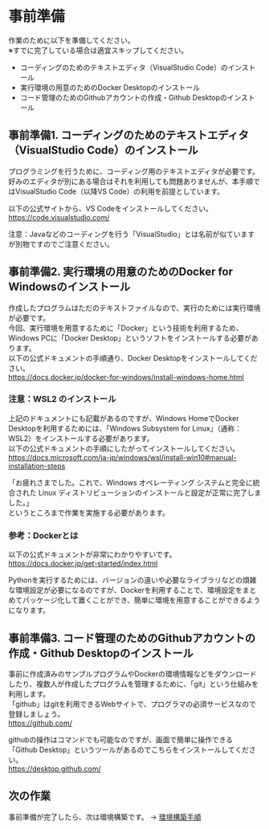 # 事前準備

作業のために以下を準備してください。  
※すでに完了している場合は適宜スキップしてください。  

- コーディングのためのテキストエディタ（VisualStudio Code）のインストール  
- 実行環境の用意のためのDocker Desktopのインストール  
- コード管理のためのGithubアカウントの作成・Github Desktopのインストール  

## 事前準備1. コーディングのためのテキストエディタ（VisualStudio Code）のインストール  

プログラミングを行うために、コーディング用のテキストエディタが必要です。  
好みのエディタが別にある場合はそれを利用しても問題ありませんが、本手順ではVisualStudio Code（以降VS Code）の利用を前提としています。  

以下の公式サイトから、VS Codeをインストールしてください。  
<https://code.visualstudio.com/>

注意：Javaなどのコーディングを行う「VisualStudio」とは名前が似ていますが別物ですのでご注意ください。  

## 事前準備2. 実行環境の用意のためのDocker for Windowsのインストール  

作成したプログラムはただのテキストファイルなので、実行のためには実行環境が必要です。  
今回、実行環境を用意するために「Docker」という技術を利用するため、Windows PCに「Docker Desktop」というソフトをインストールする必要があります。  
以下の公式ドキュメントの手順通り、Docker Desktopをインストールしてください。  
<https://docs.docker.jp/docker-for-windows/install-windows-home.html>

### 注意：WSL2 のインストール  

上記のドキュメントにも記載があるのですが、Windows HomeでDocker Desktopを利用するためには、「Windows Subsystem for Linux」（通称：WSL2）をインストールする必要があります。  
以下の公式ドキュメントの手順にしたがってインストールしてください。  
<https://docs.microsoft.com/ja-jp/windows/wsl/install-win10#manual-installation-steps>

「お疲れさまでした。これで、Windows オペレーティング システムと完全に統合された Linux ディストリビューションのインストールと設定が正常に完了しました。」  
というところまで作業を実施する必要があります。  

### 参考：Dockerとは  

以下の公式ドキュメントが非常にわかりやすいです。  
<https://docs.docker.jp/get-started/index.html>  

Pythonを実行するためには、バージョンの違いや必要なライブラリなどの煩雑な環境設定が必要になるのですが、Dockerを利用することで、環境設定をまとめてパッケージ化して置くことができ、簡単に環境を用意することができるようになります。  

## 事前準備3. コード管理のためのGithubアカウントの作成・Github Desktopのインストール  

事前に作成済みのサンプルプログラムやDockerの環境情報などをダウンロードしたり、複数人が作成したプログラムを管理するために、「git」という仕組みを利用します。  
「github」はgitを利用できるWebサイトで、プログラマの必須サービスなので登録しましょう。  
<https://github.com/>

githubの操作はコマンドでも可能なのですが、画面で簡単に操作できる「Github Desktop」というツールがあるのでこちらをインストールしてください。  
<https://desktop.github.com/>

## 次の作業

事前準備が完了したら、次は環境構築です。
→ [環境構築手順](環境構築手順.md)
